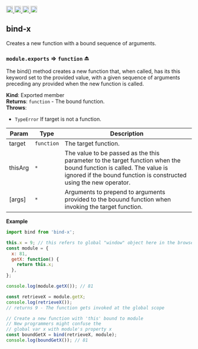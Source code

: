 <a href="https://travis-ci.org/Xotic750/bind-x"
   title="Travis status">
<img
   src="https://travis-ci.org/Xotic750/bind-x.svg?branch=master"
   alt="Travis status" height="18"/>
</a>
<a href="https://david-dm.org/Xotic750/bind-x"
   title="Dependency status">
<img src="https://david-dm.org/Xotic750/bind-x.svg"
   alt="Dependency status" height="18"/>
</a>
<a href="https://david-dm.org/Xotic750/bind-x#info=devDependencies"
   title="devDependency status">
<img src="https://david-dm.org/Xotic750/bind-x/dev-status.svg"
   alt="devDependency status" height="18"/>
</a>
<a href="https://badge.fury.io/js/bind-x" title="npm version">
<img src="https://badge.fury.io/js/bind-x.svg"
   alt="npm version" height="18"/>
</a>
<a name="module_bind-x"></a>

## bind-x

Creates a new function with a bound sequence of arguments.

<a name="exp_module_bind-x--module.exports"></a>

### `module.exports` ⇒ <code>function</code> ⏏

The bind() method creates a new function that, when called, has its this
keyword set to the provided value, with a given sequence of arguments
preceding any provided when the new function is called.

**Kind**: Exported member  
**Returns**: <code>function</code> - The bound function.  
**Throws**:

- <code>TypeError</code> If target is not a function.

| Param   | Type                  | Description                                                                                                                                                                              |
| ------- | --------------------- | ---------------------------------------------------------------------------------------------------------------------------------------------------------------------------------------- |
| target  | <code>function</code> | The target function.                                                                                                                                                                     |
| thisArg | <code>\*</code>       | The value to be passed as the this parameter to the target function when the bound function is called. The value is ignored if the bound function is constructed using the new operator. |
| [args]  | <code>\*</code>       | Arguments to prepend to arguments provided to the bouund function when invoking the target function.                                                                                     |

**Example**

```js
import bind from 'bind-x';

this.x = 9; // this refers to global "window" object here in the browser
const module = {
  x: 81,
  getX: function() {
    return this.x;
  },
};

console.log(module.getX()); // 81

const retrieveX = module.getX;
console.log(retrieveX());
// returns 9 - The function gets invoked at the global scope

// Create a new function with 'this' bound to module
// New programmers might confuse the
// global var x with module's property x
const boundGetX = bind(retrieveX, module);
console.log(boundGetX()); // 81
```
